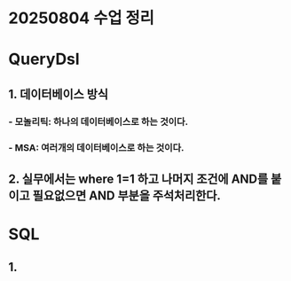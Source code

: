 # 20250804 수업 정리
# QueryDsl
## 1. 데이터베이스 방식
### - 모놀리틱: 하나의 데이터베이스로 하는 것이다.
### - MSA: 여러개의 데이터베이스로 하는 것이다.

## 2. 실무에서는 where 1=1 하고 나머지 조건에 AND를 붙이고 필요없으면 AND 부분을 주석처리한다.

# SQL
## 1. 
